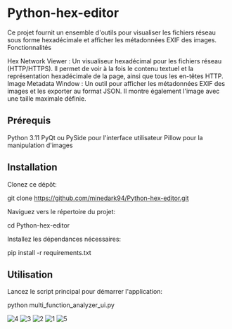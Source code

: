 # Python-hex-editor

Ce projet fournit un ensemble d'outils pour visualiser les fichiers réseau sous forme hexadécimale et afficher les métadonnées EXIF des images.
Fonctionnalités

Hex Network Viewer : Un visualiseur hexadécimal pour les fichiers réseau (HTTP/HTTPS). Il permet de voir à la fois le contenu textuel et la représentation hexadécimale de la page, ainsi que tous les en-têtes HTTP.
Image Metadata Window : Un outil pour afficher les métadonnées EXIF des images et les exporter au format JSON. Il montre également l'image avec une taille maximale définie.

## Prérequis

Python 3.11
PyQt ou PySide pour l'interface utilisateur
Pillow pour la manipulation d'images

## Installation

Clonez ce dépôt:

  git clone https://github.com/minedark94/Python-hex-editor.git

Naviguez vers le répertoire du projet:

  cd Python-hex-editor

Installez les dépendances nécessaires:

  pip install -r requirements.txt

## Utilisation

Lancez le script principal pour démarrer l'application:

  python multi_function_analyzer_ui.py



![4](https://github.com/minedark94/Python-hex-editor/assets/34186377/2477b016-5c16-4237-9701-a6ab4d1c8688)
![3](https://github.com/minedark94/Python-hex-editor/assets/34186377/f25d0010-e6d1-4b10-ae27-988a360617b6)
![2](https://github.com/minedark94/Python-hex-editor/assets/34186377/37ce9a62-766d-47d7-a7c3-921874bf9c67)
![1](https://github.com/minedark94/Python-hex-editor/assets/34186377/d0c86746-f474-4aaf-a605-e2a20a9adcd9)
![5](https://github.com/minedark94/Python-hex-editor/assets/34186377/375893b0-ae01-4589-bd76-c389cd610d4c)



  
